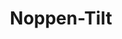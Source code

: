 ---
title: 'Noppen-Tilt'
icon: icon.png
redirect: 'techs/rotations/function:stud_tilt'

content:
    items: 
        - '@taxonomy.function': 'stud_tilt'
    filter:
        published: true
        type: 'tech' 
---